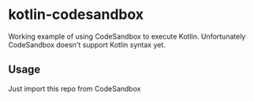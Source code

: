 # kotlin-codesandbox

Working example of using CodeSandbox to execute Kotlin. Unfortunately CodeSandbox doesn't support Kotlin syntax yet.

## Usage

Just import this repo from CodeSandbox
